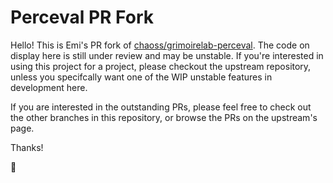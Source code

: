 # Perceval PR Fork #

Hello! This is Emi's PR fork of [chaoss/grimoirelab-perceval][1]. The code on
display here is still under review and may be unstable.  If you're interested
in using this project for a project, please checkout the upstream repository,
unless you specifcally want one of the WIP unstable features in development
here.

If you are interested in the outstanding PRs, please feel free to check out the
other branches in this repository, or browse the PRs on the upstream's page.

Thanks!

💜

[1]: https://github.com/chaoss/grimoirelab-perceval
